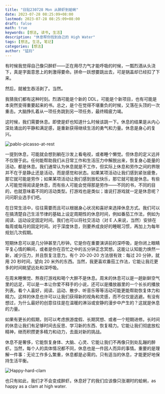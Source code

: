 ```yaml
---
title: "日贴230728 Mon 从醉虾到蛤蜊"
date: 2023-07-28 08:25:09+08:00
lastmod: 2023-07-28 08:25:09+08:00
draft: false
math: true
keywords: [想法, 读书, 生活]
description: "休息帮你找到自己的 High Water"
tags: [想法, 生活, 笔记]
categories: [想法]
author: "猛犸"
---
```


有时候我觉得自己像只醉虾——正在用尽力气才能呼吸的时候，一瓢烈酒从头浇下，真是字面意思上的刺激得要命。拼命一跃想要跳出去，可是锅盖却已经扣了下来。

然后，就被生吞活剥了。当然。

我猜我们都有这种时刻。烈酒可能是个新的 DDL，可能是个新项目，也有可能是本突然变得重要起来的书。总之，是个在觉得不堪重负的时候，又落在头顶的一次重击。大脑挣扎着从一项任务跳到另一项任务，最终精疲力竭。

这时候，我们需要休息。即使是虾也知道什么时候该跳一下。休息的结果是从内心深处涌出的平静和满足感，是重新获得继续生活的勇气和力量。休息是身心的复兴。

![pablo-picasso-at-rest](https://1-1256632535.cos.ap-beijing.myqcloud.com/img/pablo-picasso-at-rest.jpeg)

一提到休息，可能就会想到躺在沙发上看电视，或者睡个懒觉。但休息的定义远并不仅限于此。任何能帮助我们从日常工作和生活压力中解脱出来，恢复身心能量的活动，都是休息。我们通常认为休息就是不工作，但实际上休息和劳作之间的界限并不在于是静止还是活动，而是感觉和状态。如果某项活动让我们感到紧张疲惫，那它就可能是劳作；如果某项活动让我们感到放松快乐，那它就可能是休息。有些人可能觉得阅读是休息，而有些人可能会觉得那是劳作——不同的书，不同的目的，也就意味着不同的活动类型。打游戏也是类似；谁说打游戏就一定是休息呢？问问职业选手们吧。

在日常生活中，往往需要而且可以根据身心状况和喜好来选择休息方式。我们可以在搞清楚自己生活节律的基础上设定周期性的休息时间，例如番茄工作法，例如为阅读、运动设定固定时间。我们也可以将社交活动（对 E 人来说，当然）安排在每周或每月的固定时间。对于深度休息，则要养成良好的睡眠习惯，再加上为每年规划几次假期。

短期休息可以是几分钟甚至几秒钟。它是你在重要演讲前的深呼吸，是你闭上眼睛平复心情的瞬间，或者是你在百忙之中的五分钟正念冥想。这能让认知能力焕然一新，减少压力，并且恢复注意力。有个 20-20-20 方法很有效：每过 20 分钟，就用 20 秒时间，望向 20 米外的东西。当然，我更喜欢番茄工作法，它能让我花更多的时间眺望远处和深呼吸。

在周末睡懒觉、熬夜打游戏和喝个大醉不是休息。周末的休息可以是一趟新鲜空气里的远足，可以是一本让你爱不释手的小说，还可以是播放器里的一个长长的播放列表。看个人喜好，阅读、运动、散步、听音乐等等活动可能更能帮助恢复体力和精力。这样的休息也许可以让我们获得新的视角和灵感，而不仅仅是逃避。有没有想过，为什么最好的创意往往是在温暖的淋浴或安静的漫步中产生的？这就是休息的力量。

如果有更长的假期，则可以考虑旅游度假、长期冥想、或者一个短期进修。长时间的休息让我们有足够时间去反思、学习新的东西、恢复精力。它能让我们彻底放松精神，继而积攒更多精力和动力，去面对新的挑战。

休息不是奢侈，它能恢复身体、大脑、心灵、它能让我们不再像只到处乱蹦的醉虾。当然，每个人的具体情况都不同，休息也是一件因人而异的事情。重要的是理解一件事：无论工作多么繁重，休息都是必需的。只有适当的休息，才能更好地保持生活平衡。

![Happy-hard-clam](https://1-1256632535.cos.ap-beijing.myqcloud.com/img/Happy-hard-clam.jpeg)

也只有如此，我们才不会变成醉虾。休息好了的我们应该像只涨潮时的蛤蜊，as happy as a clam at high water.

